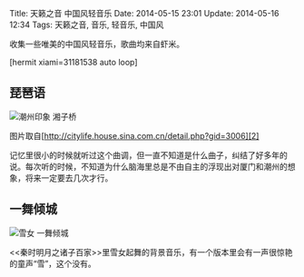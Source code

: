 Title: 天籁之音 中国风轻音乐
Date: 2014-05-15 23:01
Update: 2014-05-16 12:34
Tags: 天籁之音, 音乐, 轻音乐, 中国风

[1]: /static/images/collection/ChaoZhou-XiangZiQiao.jpg
[2]: http://citylife.house.sina.com.cn/detail.php?gid=3006
[3]: /static/images/cartoon/QinShiMingYue-XueNv-YiWuQingCheng.jpg

收集一些唯美的中国风轻音乐，歌曲均来自虾米。

[hermit xiami=31181538 auto loop]

## 琵琶语
![潮州印象 湘子桥][1]

<span class="text-muted">图片取自[http://citylife.house.sina.com.cn/detail.php?gid=3006][2]</span>

记忆里很小的时候就听过这个曲调，但一直不知道是什么曲子，纠结了好多年的说。每次听的时候，不知道为什么脑海里总是不由自主的浮现出对厦门和潮州的想象，将来一定要去几次才行。

## 一舞倾城
![雪女 一舞倾城][3]

<<秦时明月之诸子百家>>里雪女起舞的背景音乐，有一个版本里会有一声很惊艳的童声“雪”，这个没有。

